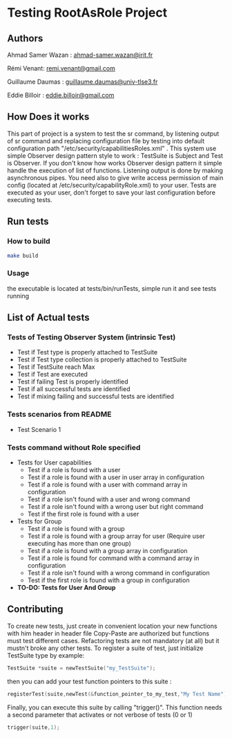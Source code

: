 # Testing RootAsRole Project

## Authors

Ahmad Samer Wazan : ahmad-samer.wazan@irit.fr

Rémi Venant: remi.venant@gmail.com

Guillaume Daumas : guillaume.daumas@univ-tlse3.fr

Eddie Billoir : eddie.billoir@gmail.com

## How Does it works

This part of project is a system to test the sr command, by listening output of sr command and replacing configuration file by testing into default configuration path "/etc/security/capabilitiesRoles.xml" .
This system use simple Observer design pattern style to work : TestSuite is Subject and Test is Observer.
If you don't know how works Observer design pattern it simple handle the execution of list of functions.
Listening output is done by making asynchronous pipes. You need also to give write access permission of main config (located at /etc/security/capabilityRole.xml) to your user.
Tests are executed as your user, don't forget to save your last configuration before executing tests.

## Run tests

### How to build

```Bash
make build
```

### Usage

the executable is located at tests/bin/runTests, simple run it and see tests running

## List of Actual tests

### Tests of Testing Observer System (intrinsic Test)

* Test if Test type is properly attached to TestSuite
* Test if Test type collection is properly attached to TestSuite
* Test if TestSuite reach Max
* Test if Test are executed
* Test if failing Test is properly identified
* Test if all successful tests are identified
* Test if mixing failing and successful tests are identified

### Tests scenarios from README

* Test Scenario 1

### Tests command without Role specified

* Tests for User capabilities
  * Test if a role is found with a user
  * Test if a role is found with a user in user array in configuration
  * Test if a role is found with a user with command array in configuration
  * Test if a role isn't found with a user and wrong command
  * Test if a role isn't found with a wrong user but right command
  * Test if the first role is found with a user
* Tests for Group
  * Test if a role is found with a group
  * Test if a role is found with a group array for user (Require user executing has more than one group)
  * Test if a role is found with a group array in configuration
  * Test if a role is found for command with a command array in configuration
  * Test if a role isn't found with a wrong command in configuration
  * Test if the first role is found with a group in configuration
* **TO-DO: Tests for User And Group**

## Contributing

To create new tests, just create in convenient location your new functions with him header in header file
Copy-Paste are authorized but functions must test different cases. Refactoring tests are not mandatory (at all) but it mustn't broke any other tests.
To register a suite of test, just initialize TestSuite type
by example:

```C
TestSuite *suite = newTestSuite("my_TestSuite");
```

then you can add your test function pointers to this suite :

```C
registerTest(suite,newTest(&function_pointer_to_my_test,"My Test Name"));
```

Finally, you can execute this suite by calling "trigger()". This function needs a second parameter that activates or not verbose of tests (0 or 1)

```C
trigger(suite,1);
```
